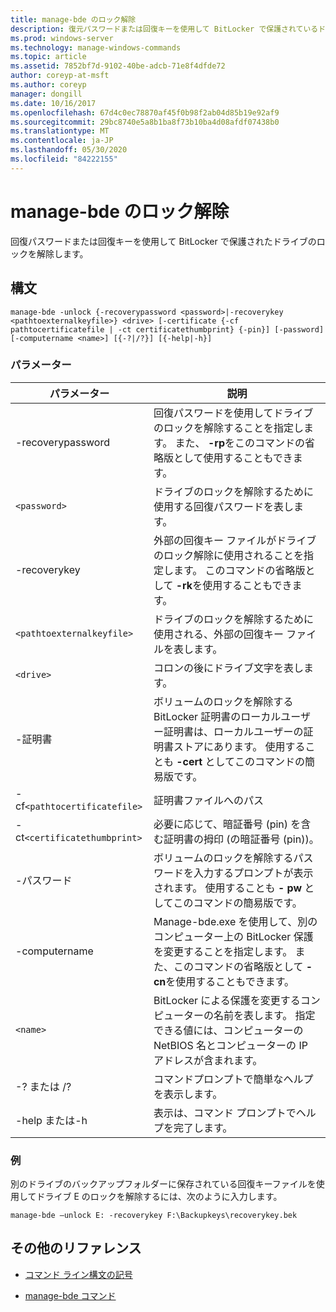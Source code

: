 ```yaml
---
title: manage-bde のロック解除
description: 復元パスワードまたは回復キーを使用して BitLocker で保護されているドライブのロックを解除する manage-bde unlock コマンドのリファレンストピックです。
ms.prod: windows-server
ms.technology: manage-windows-commands
ms.topic: article
ms.assetid: 7852bf7d-9102-40be-adcb-71e8f4dfde72
author: coreyp-at-msft
ms.author: coreyp
manager: dongill
ms.date: 10/16/2017
ms.openlocfilehash: 67d4c0ec78870af45f0b98f2ab04d85b19e92af9
ms.sourcegitcommit: 29bc8740e5a8b1ba8f73b10ba4d08afdf07438b0
ms.translationtype: MT
ms.contentlocale: ja-JP
ms.lasthandoff: 05/30/2020
ms.locfileid: "84222155"
---
```

# <a name="manage-bde-unlock"></a>manage-bde のロック解除

回復パスワードまたは回復キーを使用して BitLocker で保護されたドライブのロックを解除します。

## <a name="syntax"></a>構文

```
manage-bde -unlock {-recoverypassword <password>|-recoverykey <pathtoexternalkeyfile>} <drive> [-certificate {-cf pathtocertificatefile | -ct certificatethumbprint} {-pin}] [-password] [-computername <name>] [{-?|/?}] [{-help|-h}]
```

### <a name="parameters"></a>パラメーター

| パラメーター | 説明 |
| --------- | ----------- |
| -recoverypassword | 回復パスワードを使用してドライブのロックを解除することを指定します。 また、 **-rp**をこのコマンドの省略版として使用することもできます。 |
| `<password>` | ドライブのロックを解除するために使用する回復パスワードを表します。 |
| -recoverykey | 外部の回復キー ファイルがドライブのロック解除に使用されることを指定します。 このコマンドの省略版として **-rk**を使用することもできます。 |
| `<pathtoexternalkeyfile>` | ドライブのロックを解除するために使用される、外部の回復キー ファイルを表します。 |
| `<drive>` | コロンの後にドライブ文字を表します。 |
| -証明書 | ボリュームのロックを解除する BitLocker 証明書のローカルユーザー証明書は、ローカルユーザーの証明書ストアにあります。 使用することも **-cert** としてこのコマンドの簡易版です。 |
| -cf`<pathtocertificatefile>` | 証明書ファイルへのパス |
| -ct`<certificatethumbprint>` | 必要に応じて、暗証番号 (pin) を含む証明書の拇印 (の暗証番号 (pin))。 |
| -パスワード | ボリュームのロックを解除するパスワードを入力するプロンプトが表示されます。 使用することも **- pw** としてこのコマンドの簡易版です。 |
| -computername | Manage-bde.exe を使用して、別のコンピューター上の BitLocker 保護を変更することを指定します。 また、このコマンドの省略版として **-cn**を使用することもできます。 |
| `<name>` | BitLocker による保護を変更するコンピューターの名前を表します。 指定できる値には、コンピューターの NetBIOS 名とコンピューターの IP アドレスが含まれます。 |
| -? または /? | コマンドプロンプトで簡単なヘルプを表示します。 |
| -help または-h | 表示は、コマンド プロンプトでヘルプを完了します。 |

### <a name="examples"></a>例

別のドライブのバックアップフォルダーに保存されている回復キーファイルを使用してドライブ E のロックを解除するには、次のように入力します。

```
manage-bde –unlock E: -recoverykey F:\Backupkeys\recoverykey.bek
```

## <a name="additional-references"></a>その他のリファレンス

- [コマンド ライン構文の記号](command-line-syntax-key.md)

- [manage-bde コマンド](manage-bde.md)
